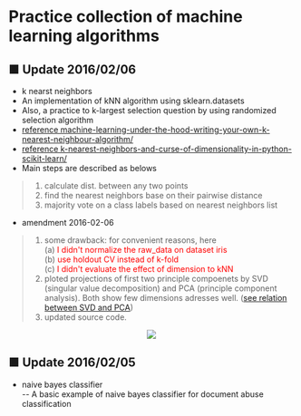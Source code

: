 Practice collection of machine learning algorithms
========

## ■ Update 2016/02/06
- k nearst neighbors  
 - An implementation of kNN algorithm using sklearn.datasets  
 - Also, a practice to k-largest selection question by using randomized selection algorithm  
  - [reference machine-learning-under-the-hood-writing-your-own-k-nearest-neighbour-algorithm/](http://blog.cambridgecoding.com/2016/01/16/machine-learning-under-the-hood-writing-your-own-k-nearest-neighbour-algorithm/)  
 - [reference k-nearest-neighbors-and-curse-of-dimensionality-in-python-scikit-learn/](http://bigdataexaminer.com/uncategorized/k-nearest-neighbors-and-curse-of-dimensionality-in-python-scikit-learn/)
 - Main steps are described as belows  
> 1. calculate dist. between any two points  
> 2. find the nearest neighbors base on their pairwise distance  
> 3. majority vote on a class labels based on nearest neighbors list  
 
 - amendment 2016-02-06  
>1. some drawback: for convenient reasons, here  
    (a) <font color="red">I didn't normalize the raw_data on dataset iris</font>  
    (b) <font color="red">use holdout CV instead of k-fold</font>  
    (c) <font color="red">I didn't evaluate the effect of dimension to kNN</font>  
>2. ploted projections of first two principle compoenets by SVD (singular value decomposition) and PCA (principle component analysis). Both show few dimensions adresses well. ([see relation between SVD and PCA](http://stats.stackexchange.com/questions/134282/relationship-between-svd-and-pca-how-to-use-svd-to-perform-pca))  
>3. updated source code.  

<p align="center">
  <img src="https://dl.dropboxusercontent.com/u/23983489/pca_iris.png" />
</p>

## ■ Update 2016/02/05
- naive bayes classifier  
-- A basic example of naive bayes classifier for document abuse classification  